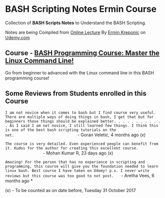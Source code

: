 # BASH Scripting Notes Ermin Course
Collection of **BASH Scripts Notes** to Understand the BASH Scripting.

Notes are being Compiled from [Online Lecture](https://www.udemy.com/bash-programming/ "BASH-Programming") By [Ermin Kreponic](https://www.udemy.com/user/erminkreponic/ "Ermin Kreponic") on [Udemy.com](https://www.udemy.com/ "Udemy")

## Course - [BASH Programming Course: Master the Linux Command Line!](https://www.udemy.com/bash-programming/ "BASH Programming Course: Master the Linux Command Line!")

Go from beginner to advanced with the Linux command line in this BASH programming course!

## Some Reviews from Students enrolled in this Course

`I am not novice when it comes to bash but I find course very useful. There are multiple ways of doing things in bash, I get
 that but for beginners those things should be explained better.
 . . . . . . . . . . . As I said I am not novice, I still learned few things. I think this is one of the best bash scripting tutorials on the net.`&nbsp;&nbsp;&nbsp;&nbsp;&nbsp;&nbsp;&nbsp;&nbsp;&nbsp;&nbsp;&nbsp;&nbsp;&nbsp;&nbsp;&nbsp;&nbsp;&nbsp;&nbsp;&nbsp;&nbsp;&nbsp;&nbsp;&nbsp;&nbsp;&nbsp;&nbsp;&nbsp;&nbsp;&nbsp;&nbsp;&nbsp;&nbsp;&nbsp;&nbsp;&nbsp;&nbsp;&nbsp;&nbsp;&nbsp;&nbsp;&nbsp;&nbsp;&nbsp;&nbsp;&nbsp;&nbsp;&nbsp;&nbsp;&nbsp;&nbsp;&nbsp;&nbsp;- Goran Veletic, 4 months ago (x)
                                                                                              
 `The course is very detailed. Even experienced people can benefit from it.
  Kudos for the author for creating this excellent course.` &nbsp;&nbsp;&nbsp;&nbsp;&nbsp;&nbsp;&nbsp;&nbsp;&nbsp;&nbsp;&nbsp;&nbsp;&nbsp;&nbsp;&nbsp;&nbsp;&nbsp;&nbsp;&nbsp;&nbsp;&nbsp;&nbsp;&nbsp;&nbsp;&nbsp;&nbsp;&nbsp;&nbsp;&nbsp;&nbsp; - Mohan Kumar R, 23 days ago (x)
                                            
`Amazing! For the person that has no experience in scripting and programming, this course will give you the foundation
 needed to learn linux bash. Best course I have taken on Udemy! p.s. I never write reviews but this course was too good
 to not post.`&nbsp;&nbsp;&nbsp;&nbsp;&nbsp;&nbsp;- Aretha Vees, 6 months ago *
     
     
(x) - To be counted as on date before, Tuesday 31 October 2017
